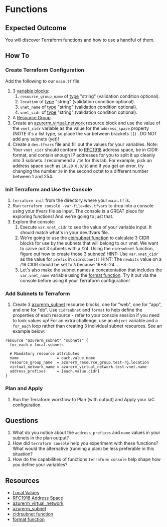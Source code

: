# Functions

## Expected Outcome

You will discover Terraform functions and how to use a handful of them.

## How To

### Create Terraform Configuration

Add the following to our `main.tf` file:
1. 3 [variable blocks](https://www.terraform.io/language/values/variables):
    1. `resource_group_name` of [type](https://www.terraform.io/language/expressions/types) "string" (validation condition optional).
    1. `location` of [type](https://www.terraform.io/language/expressions/types) "string" (validation condition optional).
    1. `vnet_name` of [type](https://www.terraform.io/language/expressions/types) "string" (validation condition optional).
    1. `vnet_cidr` of [type](https://www.terraform.io/language/expressions/types) "string" (validation condition optional).
1. A [Resource Group](https://registry.terraform.io/providers/hashicorp/azurerm/latest/docs/resources/resource_group).
1. Create an [azurerm_virtual_network](https://registry.terraform.io/providers/hashicorp/azurerm/latest/docs/resources/virtual_network) resource block and use the value of the `vnet_cidr` variable as the value for the `address_space` property (NOTE it's a list type, so place the var between brackets `[]`) . DO NOT add any subnets (yet)!
1. Create a `dev.tfvars` file and fill out the values for your variables.
  Note: Your `vnet_cidr` should conform to [RFC1918](https://datatracker.ietf.org/doc/html/rfc1918#section-3) address space, be in CIDR format, and contain enough IP addresses for you to split it up cleanly into 3 subnets. I recommend a `/16` for this lab.
  For example, pick an address space such as `10.20.0.0/16` and if you get an error, try changing the number `20` in the second octet to a different number between 1 and 254.

### Init Terraform and Use the Console
1. `terraform init` from the directory where your `main.tf` is.
1. Run `terraform console -var-file=dev.tfvars` to drop into a console using your tfvars file as input. The console is a GREAT place for exploring functions! And we're going to just that.
1. Explore the console:
    1. Execute `var.vnet_cidr` to see the value of your variable input. It should match what's in your dev.tfvars file.
    1. We're going to use the [cidrsubnet function](https://www.terraform.io/language/functions/cidrsubnet) to calculate 3 CIDR blocks for use by the subnets that will belong to our vnet. We want to carve out 3 subnets with a /24. Using the `cidrsubnet` function, figure out how to create those 3 subnets!
    HINT: Use `var.vnet_cidr` as the value for `prefix` in `cidrsubnet()`
    HINT: The `newbits` value on a /16 CIDR should be set to `8` because 16+8=24...
    1. Let's also make the subnet names a concatentation that includes the `var.vnet_name` variable using the [format function](https://www.terraform.io/language/functions/format). Try it out via the console before using it your Terraform configuration!

### Add Subnets to Terraform
1. Create 3 [azurerm_subnet](https://registry.terraform.io/providers/hashicorp/azurerm/latest/docs/resources/subnet) resource blocks, one for "web", one for "app", and one for "db". Use `cidrsubnet` and `format` to help define the properties of each resource - refer to your console session if you need to look values up! For an extra challenge, use an `object` variable and a `for_each` loop rather than creating 3 individual subnet resources. See an example below:
```
resource "azurerm_subnet" "subnets" {
  for_each = local.subnets

  # Mandatory resource attributes
  name                 = each.value.name
  resource_group_name  = azurerm_resource_group.test-rg.location
  virtual_network_name = azurerm_virtual_network.test-vnet.name
  address_prefixes     = [each.value.cidr]
}
```

### Plan and Apply
1. Run the Terraform workflow to Plan (with output) and Apply your IaC configuration.

## Questions
1. What do you notice about the `address_prefixes` and `name` values in your subnets in the plan output?
1. How did `terraform console` help you experiment with these functions? What would the alternative (running a plan) be less preferable in this situation?
1. How do the capabilities of functions `terraform console` help shape how you define your variables?

## Resources
- [Local Values](https://www.terraform.io/language/values/locals)
- [RFC1918 Address Space](https://datatracker.ietf.org/doc/html/rfc1918#section-3)
- [azurerm_virtual_network](https://registry.terraform.io/providers/hashicorp/azurerm/latest/docs/resources/virtual_network)
- [azurerm_subnet](https://registry.terraform.io/providers/hashicorp/azurerm/latest/docs/resources/subnet)
- [cidrsubnet function](https://www.terraform.io/language/functions/cidrsubnet)
- [format function](https://www.terraform.io/language/functions/format)
